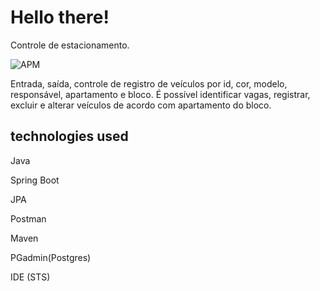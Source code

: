 # Hello there!

Controle de estacionamento. 

![APM](https://img.shields.io/apm/l/demo)

Entrada, saída, controle de registro de veículos por id, cor, modelo, responsável, apartamento e bloco. 
É possível identificar vagas, registrar, excluir e alterar veículos de acordo com apartamento do bloco.

  
## technologies used
 
Java

Spring Boot

JPA

Postman

Maven

PGadmin(Postgres)

IDE (STS)
